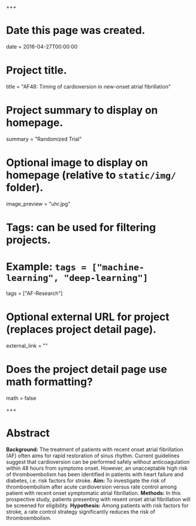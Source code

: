 +++
# Date this page was created.
date = 2016-04-27T00:00:00

# Project title.
title = "AF48: Timing of cardioversion in new-onset atrial fibrillation"

# Project summary to display on homepage.
summary = "Randomized Trial"

# Optional image to display on homepage (relative to `static/img/` folder).
image_preview = "uhr.jpg"

# Tags: can be used for filtering projects.
# Example: `tags = ["machine-learning", "deep-learning"]`
tags = ["AF-Research"]

# Optional external URL for project (replaces project detail page).
external_link = ""

# Does the project detail page use math formatting?
math = false

+++

# Abstract

**Background:** The treatment of patients with recent onset atrial fibrillation (AF) often aims for rapid restoration of sinus rhythm.  Current guidelines suggest that cardioversion can be performed safely without anticoagulation within 48 hours from symptoms onset. However, an unacceptable high risk of thromboembolism has been identified in patients with heart failure and diabetes, i.e. risk factors for stroke. 
**Aim:** To investigate the risk of thromboembolism after acute cardioversion versus rate control among patient with recent onset symptomatic atrial fibrillation. 
**Methods:** In this prospective study, patients presenting with resent onset atrial fibrillation will be screened for eligibility. 
**Hypothesis:** Among patients with risk factors for stroke, a rate control strategy significantly reduces the risk of thromboembolism. 
